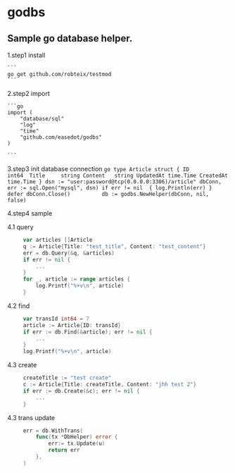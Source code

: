 # godbs #
## Sample go database helper.

1.step1 install

    ```
    go get github.com/robteix/testmod
    ```    
2.step2 import

    ```go
    import (
        "database/sql"
        "log"
        "time"
        "github.com/easedot/godbs"
    )
    
    ```
        
3.step3 init database connection
    ```go
    type Article struct {
        ID        int64 
        Title     string
        Content   string
        UpdatedAt time.Time
        CreatedAt time.Time
    }
    dsn := "user:password@tcp(0.0.0.0:3306)/article"
    dbConn, err := sql.Open("mysql", dsn)
    if err != nil  {
        log.Println(err)
    }
    defer dbConn.Close()	     
    db := godbs.NewHelper(dbConn, nil, false)        
    ```

4.step4 sample

   4.1 query 
   ```go
        var articles []Article
        q := Article{Title: "test_title", Content: "test_content"}
        err = db.Query(&q, &articles)
        if err != nil {
            ...
        }
        for _, article := range articles {
            log.Printf("%+v\n", article)
        }
   ``` 

   4.2 find
   ```go
		var transId int64 = 7
		article := Article{ID: transId}
		if err := db.Find(&article); err != nil {
			...
		}
        log.Printf("%+v\n", article)
   ``` 
   4.3 create
   ```go
		createTitle := "test create"
		c := Article{Title: createTitle, Content: "jhh test 2"}
		if err := db.Create(&c); err != nil {
			...
		}
   ``` 
   4.3 trans update
   ```go        
		err = db.WithTrans(
			func(tx *DbHelper) error {
				err:= tx.Update(u)
				return err
			},
		)
   ``` 
    